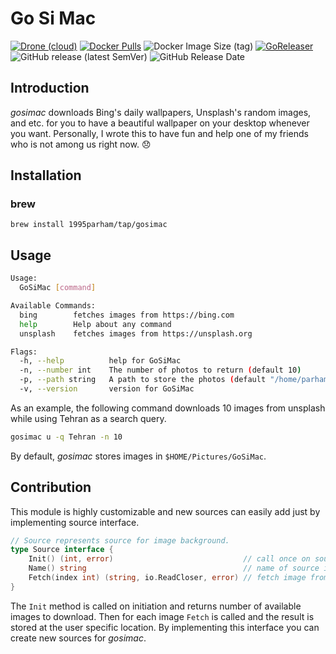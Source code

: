 # Go Si Mac
[![Drone (cloud)](https://img.shields.io/drone/build/1995parham/gosimac.svg?style=flat-square&logo=drone)](https://cloud.drone.io/1995parham/gosimac)
[![Docker Pulls](https://img.shields.io/docker/pulls/1995parham/gosimac.svg?style=flat-square&logo=docker)](https://hub.docker.com/r/1995parham/gosimac/)
![Docker Image Size (tag)](https://img.shields.io/docker/image-size/1995parham/gosimac/latest?style=flat-square&logo=docker)
[![GoReleaser](https://img.shields.io/badge/powered%20by-goreleaser-green.svg?style=flat-square)](https://github.com/goreleaser)
![GitHub release (latest SemVer)](https://img.shields.io/github/v/release/1995parham/gosimac?logo=github&style=flat-square)
![GitHub Release Date](https://img.shields.io/github/release-date/1995parham/gosimac?logo=github&style=flat-square)

## Introduction

*gosimac* downloads Bing's daily wallpapers, Unsplash's random images, and etc. for you to have a beautiful wallpaper on your desktop whenever you want.
Personally, I wrote this to have fun and help one of my friends who is not among us right now. :disappointed:

## Installation
### brew
```
brew install 1995parham/tap/gosimac
```

## Usage
```sh
Usage:
  GoSiMac [command]

Available Commands:
  bing        fetches images from https://bing.com
  help        Help about any command
  unsplash    fetches images from https://unsplash.org

Flags:
  -h, --help          help for GoSiMac
  -n, --number int    The number of photos to return (default 10)
  -p, --path string   A path to store the photos (default "/home/parham/Pictures/GoSiMac")
  -v, --version       version for GoSiMac
```

As an example, the following command downloads 10 images from unsplash while using Tehran as a search query.

```sh
gosimac u -q Tehran -n 10
```

By default, *gosimac* stores images in `$HOME/Pictures/GoSiMac`.

## Contribution
This module is highly customizable and new sources can easily add just by implementing source interface.

```go
// Source represents source for image background.
type Source interface {
	Init() (int, error)                             // call once on source and return number of available images to fetch
	Name() string                                   // name of source in string format
	Fetch(index int) (string, io.ReadCloser, error) // fetch image from source
}
```

The `Init` method is called on initiation and returns number of available images to download.
Then for each image `Fetch` is called and the result is stored at the user specific location.
By implementing this interface you can create new sources for *gosimac*.
